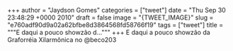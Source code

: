 
+++
author = "Jaydson Gomes"
categories = ["tweet"]
date = "Thu Sep 30 23:48:29 +0000 2010"
draft = false
image = "{TWEET_IMAGE}"
slug = "e760adf90d9a02a62bfbe8d3864568fd58766f19"
tags = ["tweet"]
title = """E daqui a pouco showzão d..."""
+++
E daqui a pouco showzão da  Graforréia Xilarmônica no @beco203
